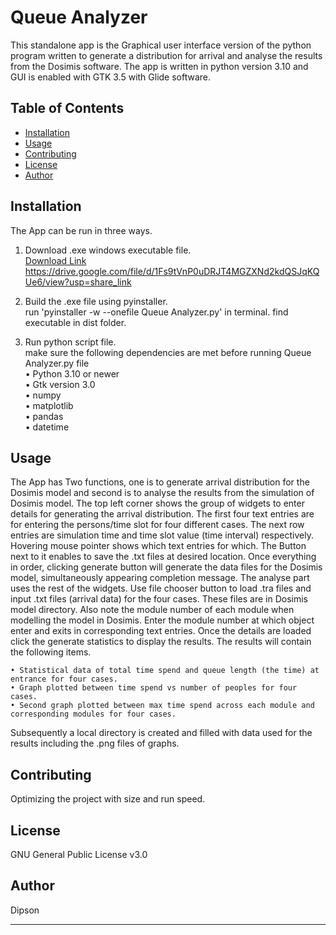 # Queue Analyzer

This standalone app is the Graphical user interface version of the python program written to generate a distribution for arrival and analyse the results from the Dosimis software. The app is written in python version 3.10 and GUI is enabled with GTK 3.5 with Glide software.

## Table of Contents

- [Installation](#installation)
- [Usage](#usage)
- [Contributing](#contributing)
- [License](#license)
- [Author](#author)

## Installation

The App can be run in three ways.    
  
1. Download .exe windows executable file.  
[Download Link](https://drive.google.com/file/d/1Fs9tVnP0uDRJT4MGZXNd2kdQSJqKQUe6/view?usp=share_link)  
https://drive.google.com/file/d/1Fs9tVnP0uDRJT4MGZXNd2kdQSJqKQUe6/view?usp=share_link 


  
2. Build the .exe file using pyinstaller.  
run 'pyinstaller -w --onefile Queue Analyzer.py' in terminal.
find executable in dist folder. 
  
3. Run python script file.  
make sure the following dependencies are met before running Queue Analyzer.py file  
• Python 3.10 or newer  
• Gtk version 3.0  
• numpy  
• matplotlib  
• pandas  
• datetime  



## Usage

The App has Two functions, one is to generate arrival distribution for the Dosimis model and second is to analyse the results from the simulation of Dosimis model. 
The top left corner shows the group of widgets to enter details for generating the arrival distribution. The first four text entries are for entering the persons/time slot for four different cases. The next row entries are simulation time and time slot value (time interval) respectively. Hovering mouse pointer shows which text entries for which. The Button next to it enables to save the .txt files at desired location. Once everything in order, clicking generate button will generate the data files for the Dosimis model, simultaneously appearing completion message.
The analyse part uses the rest of the widgets. Use file chooser button to load .tra files and input .txt files (arrival data) for the four cases. These files are in Dosimis model directory. Also note the module number of each module when modelling the model in Dosimis. Enter the module number at which object enter and exits in corresponding text entries. Once the details are loaded click the generate statistics to display the results. 
The results will contain the following items.    
  
    • Statistical data of total time spend and queue length (the time) at entrance for four cases.  
    • Graph plotted between time spend vs number of peoples for four cases.  
    • Second graph plotted between max time spend across each module and corresponding modules for four cases.  
    
Subsequently a local directory is created and filled with data used for the results including the .png files of graphs.

## Contributing

Optimizing the project with size and run speed.

## License

GNU General Public License v3.0

## Author  

Dipson  

---

